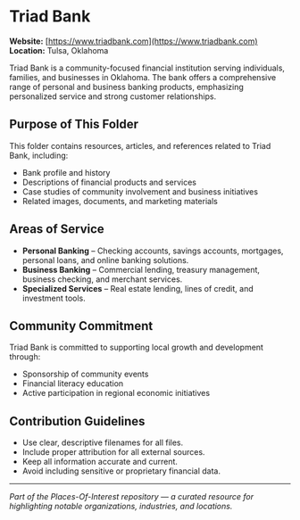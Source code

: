 # Triad Bank

**Website:** [https://www.triadbank.com](https://www.triadbank.com)  
**Location:** Tulsa, Oklahoma  

Triad Bank is a community-focused financial institution serving individuals, families, and businesses in Oklahoma. The bank offers a comprehensive range of personal and business banking products, emphasizing personalized service and strong customer relationships.

## Purpose of This Folder

This folder contains resources, articles, and references related to Triad Bank, including:
- Bank profile and history
- Descriptions of financial products and services
- Case studies of community involvement and business initiatives
- Related images, documents, and marketing materials

## Areas of Service

- **Personal Banking** – Checking accounts, savings accounts, mortgages, personal loans, and online banking solutions.
- **Business Banking** – Commercial lending, treasury management, business checking, and merchant services.
- **Specialized Services** – Real estate lending, lines of credit, and investment tools.

## Community Commitment

Triad Bank is committed to supporting local growth and development through:
- Sponsorship of community events
- Financial literacy education
- Active participation in regional economic initiatives

## Contribution Guidelines

- Use clear, descriptive filenames for all files.
- Include proper attribution for all external sources.
- Keep all information accurate and current.
- Avoid including sensitive or proprietary financial data.

---

*Part of the Places-Of-Interest repository — a curated resource for highlighting notable organizations, industries, and locations.*